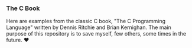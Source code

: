 ### The C Book

Here are examples from the classic C book, "The C Programming Language" written by Dennis Ritchie and Brian Kernighan. The main purpose of this repository is to save myself, few others, some times in the future. :heart:
